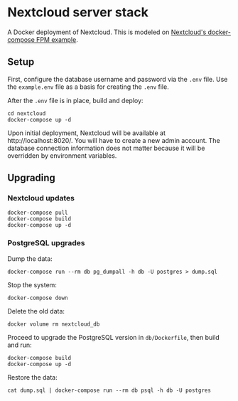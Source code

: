# Nextcloud server stack

A Docker deployment of Nextcloud. This is modeled on [Nextcloud's docker-compose FPM example](https://github.com/nextcloud/docker#base-version---fpm).

## Setup

First, configure the database username and password via the `.env` file. Use the `example.env` file as a basis for creating the `.env` file.

After the `.env` file is in place, build and deploy:

```
cd nextcloud
docker-compose up -d
```

Upon initial deployment, Nextcloud will be available at http://localhost:8020/. You will have to create a new admin account. The database connection information does not matter because it will be overridden by environment variables.

## Upgrading

### Nextcloud updates

```
docker-compose pull
docker-compose build
docker-compose up -d
```

### PostgreSQL upgrades

Dump the data:

```
docker-compose run --rm db pg_dumpall -h db -U postgres > dump.sql
```

Stop the system:

```
docker-compose down
```

Delete the old data:

```
docker volume rm nextcloud_db
```

Proceed to upgrade the PostgreSQL version in `db/Dockerfile`, then build and run:

```
docker-compose build
docker-compose up -d
```

Restore the data:

```
cat dump.sql | docker-compose run --rm db psql -h db -U postgres
```
